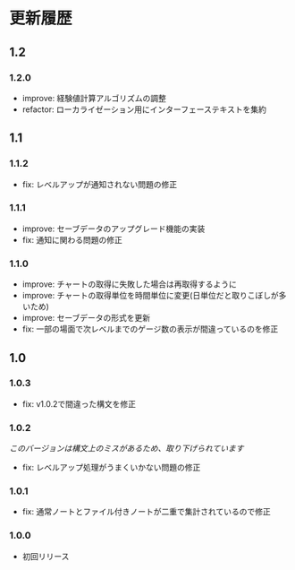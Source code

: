 # 更新履歴

## 1.2

### 1.2.0

-	improve: 経験値計算アルゴリズムの調整
-	refactor: ローカライゼーション用にインターフェーステキストを集約

## 1.1

### 1.1.2

- fix: レベルアップが通知されない問題の修正

### 1.1.1

- improve: セーブデータのアップグレード機能の実装
- fix: 通知に関わる問題の修正

### 1.1.0

- improve: チャートの取得に失敗した場合は再取得するように
- improve: チャートの取得単位を時間単位に変更(日単位だと取りこぼしが多いため)
- improve: セーブデータの形式を更新
- fix: 一部の場面で次レベルまでのゲージ数の表示が間違っているのを修正

## 1.0

### 1.0.3

- fix: v1.0.2で間違った構文を修正

### 1.0.2

_このバージョンは構文上のミスがあるため、取り下げられています_

- fix: レベルアップ処理がうまくいかない問題の修正

### 1.0.1

- fix: 通常ノートとファイル付きノートが二重で集計されているので修正

### 1.0.0

- 初回リリース
